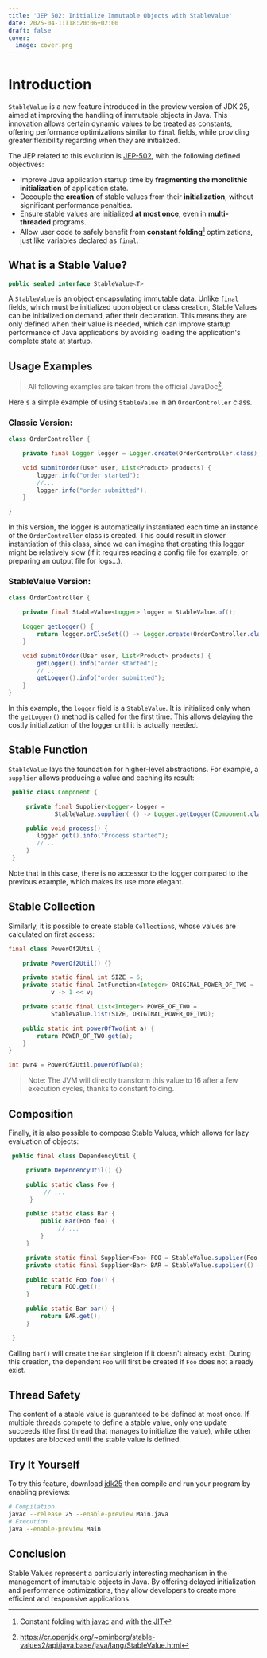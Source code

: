 ```yaml
---
title: 'JEP 502: Initialize Immutable Objects with StableValue'
date: 2025-04-11T18:20:06+02:00
draft: false
cover:
  image: cover.png
---
```


# Introduction

`StableValue` is a new feature introduced in the preview version of JDK 25, aimed at improving the handling of immutable objects in Java. This innovation allows certain dynamic values to be treated as constants, offering performance optimizations similar to `final` fields, while providing greater flexibility regarding when they are initialized.

The JEP related to this evolution is [JEP-502](https://openjdk.org/jeps/502), with the following defined objectives:

- Improve Java application startup time by **fragmenting the monolithic initialization** of application state.
- Decouple the **creation** of stable values from their **initialization**, without significant performance penalties.
- Ensure stable values are initialized **at most once**, even in **multi-threaded** programs.
- Allow user code to safely benefit from **constant folding**[^1] optimizations, just like variables declared as `final`.

## What is a Stable Value?

```java
public sealed interface StableValue<T>
```

A `StableValue` is an object encapsulating immutable data. Unlike `final` fields, which must be initialized upon object or class creation, Stable Values can be initialized on demand, after their declaration. This means they are only defined when their value is needed, which can improve startup performance of Java applications by avoiding loading the application's complete state at startup.

## Usage Examples

> All following examples are taken from the official JavaDoc[^2].

Here's a simple example of using `StableValue` in an `OrderController` class.

### Classic Version:

```java
class OrderController {

    private final Logger logger = Logger.create(OrderController.class);

    void submitOrder(User user, List<Product> products) {
        logger.info("order started");
        //...
        logger.info("order submitted");
    }

}
```
In this version, the logger is automatically instantiated each time an instance of the `OrderController` class is created. This could result in slower instantiation of this class, since we can imagine that creating this logger might be relatively slow (if it requires reading a config file for example, or preparing an output file for logs...).

### StableValue Version:

```java
class OrderController {

    private final StableValue<Logger> logger = StableValue.of();

    Logger getLogger() {
        return logger.orElseSet(() -> Logger.create(OrderController.class));
    }

    void submitOrder(User user, List<Product> products) {
        getLogger().info("order started");
        // ...
        getLogger().info("order submitted");
    }
}
```

In this example, the `logger` field is a `StableValue`. It is initialized only when the `getLogger()` method is called for the first time. This allows delaying the costly initialization of the logger until it is actually needed.

## Stable Function
`StableValue` lays the foundation for higher-level abstractions. For example, a `supplier` allows producing a value and caching its result:

```java
 public class Component {

     private final Supplier<Logger> logger =
             StableValue.supplier( () -> Logger.getLogger(Component.class) );

     public void process() {
        logger.get().info("Process started");
        // ...
     }
 }
```
Note that in this case, there is no accessor to the logger compared to the previous example, which makes its use more elegant.

## Stable Collection
Similarly, it is possible to create stable `Collection`s, whose values are calculated on first access:

```java
final class PowerOf2Util {

    private PowerOf2Util() {}

    private static final int SIZE = 6;
    private static final IntFunction<Integer> ORIGINAL_POWER_OF_TWO =
            v -> 1 << v;

    private static final List<Integer> POWER_OF_TWO =
            StableValue.list(SIZE, ORIGINAL_POWER_OF_TWO);

    public static int powerOfTwo(int a) {
        return POWER_OF_TWO.get(a);
    }
}

int pwr4 = PowerOf2Util.powerOfTwo(4);
```
> Note: The JVM will directly transform this value to 16 after a few execution cycles, thanks to constant folding.

## Composition
Finally, it is also possible to compose Stable Values, which allows for lazy evaluation of objects:

```java
 public final class DependencyUtil {

     private DependencyUtil() {}

     public static class Foo {
          // ...
      }

     public static class Bar {
         public Bar(Foo foo) {
              // ...
         }
     }

     private static final Supplier<Foo> FOO = StableValue.supplier(Foo::new);
     private static final Supplier<Bar> BAR = StableValue.supplier(() -> new Bar(FOO.get()));

     public static Foo foo() {
         return FOO.get();
     }

     public static Bar bar() {
         return BAR.get();
     }

 }
```

Calling `bar()` will create the `Bar` singleton if it doesn't already exist. During this creation, the dependent `Foo` will first be created if `Foo` does not already exist.

## Thread Safety

The content of a stable value is guaranteed to be defined at most once. If multiple threads compete to define a stable value, only one update succeeds (the first thread that manages to initialize the value), while other updates are blocked until the stable value is defined.

## Try It Yourself
To try this feature, download [jdk25](https://jdk.java.net/25/) then compile and run your program by enabling previews:

```bash
# Compilation
javac --release 25 --enable-preview Main.java
# Execution
java --enable-preview Main
```

## Conclusion

Stable Values represent a particularly interesting mechanism in the management of immutable objects in Java. By offering delayed initialization and performance optimizations, they allow developers to create more efficient and responsive applications.


[^1]: Constant folding [with javac](https://fekir.info/post/compile-time-optimizations-in-java/#_optimization-done-by-javac) and with [the JIT](https://jojozhuang.github.io/programming/java-advanced-jit-compiler/)
[^2]: https://cr.openjdk.org/~pminborg/stable-values2/api/java.base/java/lang/StableValue.html